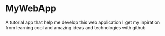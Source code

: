 # MyWebApp
A tutorial app that help me develop this web application
I get my inpiration from learning cool and amazing ideas and technologies with github
